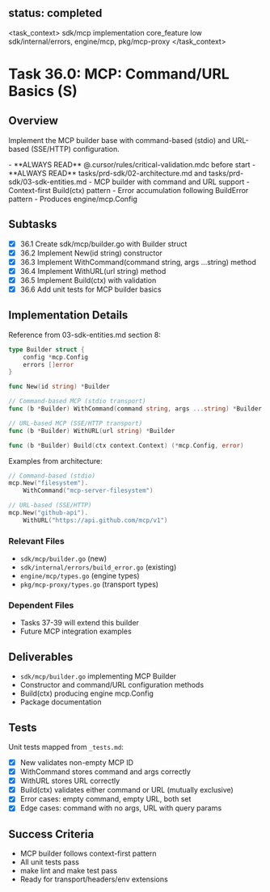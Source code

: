 ## status: completed

<task_context>
<domain>sdk/mcp</domain>
<type>implementation</type>
<scope>core_feature</scope>
<complexity>low</complexity>
<dependencies>sdk/internal/errors, engine/mcp, pkg/mcp-proxy</dependencies>
</task_context>

# Task 36.0: MCP: Command/URL Basics (S)

## Overview

Implement the MCP builder base with command-based (stdio) and URL-based (SSE/HTTP) configuration.

<critical>
- **ALWAYS READ** @.cursor/rules/critical-validation.mdc before start
- **ALWAYS READ** tasks/prd-sdk/02-architecture.md and tasks/prd-sdk/03-sdk-entities.md
</critical>

<requirements>
- MCP builder with command and URL support
- Context-first Build(ctx) pattern
- Error accumulation following BuildError pattern
- Produces engine/mcp.Config
</requirements>

## Subtasks

- [x] 36.1 Create sdk/mcp/builder.go with Builder struct
- [x] 36.2 Implement New(id string) constructor
- [x] 36.3 Implement WithCommand(command string, args ...string) method
- [x] 36.4 Implement WithURL(url string) method
- [x] 36.5 Implement Build(ctx) with validation
- [x] 36.6 Add unit tests for MCP builder basics

## Implementation Details

Reference from 03-sdk-entities.md section 8:

```go
type Builder struct {
    config *mcp.Config
    errors []error
}

func New(id string) *Builder

// Command-based MCP (stdio transport)
func (b *Builder) WithCommand(command string, args ...string) *Builder

// URL-based MCP (SSE/HTTP transport)
func (b *Builder) WithURL(url string) *Builder

func (b *Builder) Build(ctx context.Context) (*mcp.Config, error)
```

Examples from architecture:
```go
// Command-based (stdio)
mcp.New("filesystem").
    WithCommand("mcp-server-filesystem")

// URL-based (SSE/HTTP)
mcp.New("github-api").
    WithURL("https://api.github.com/mcp/v1")
```

### Relevant Files

- `sdk/mcp/builder.go` (new)
- `sdk/internal/errors/build_error.go` (existing)
- `engine/mcp/types.go` (engine types)
- `pkg/mcp-proxy/types.go` (transport types)

### Dependent Files

- Tasks 37-39 will extend this builder
- Future MCP integration examples

## Deliverables

- `sdk/mcp/builder.go` implementing MCP Builder
- Constructor and command/URL configuration methods
- Build(ctx) producing engine mcp.Config
- Package documentation

## Tests

Unit tests mapped from `_tests.md`:

- [x] New validates non-empty MCP ID
- [x] WithCommand stores command and args correctly
- [x] WithURL stores URL correctly
- [x] Build(ctx) validates either command or URL (mutually exclusive)
- [x] Error cases: empty command, empty URL, both set
- [x] Edge cases: command with no args, URL with query params

## Success Criteria

- MCP builder follows context-first pattern
- All unit tests pass
- make lint and make test pass
- Ready for transport/headers/env extensions

